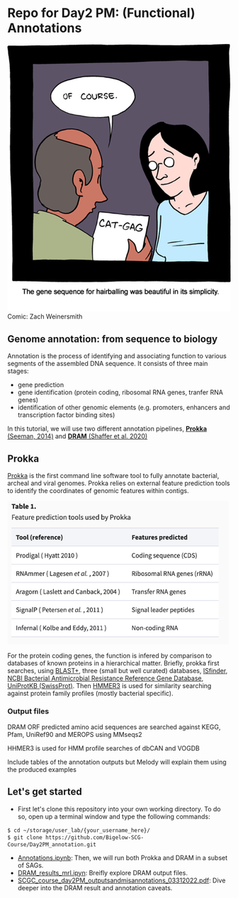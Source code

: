 # Repo for Day2 PM: (Functional) Annotations



<img src="https://github.com/Bigelow-SCG-Course/Day2PM_annotations/blob/main/intro_images/Picture1.png" width="550"> 
Comic: Zach Weinersmith





## Genome annotation: from sequence to biology  
Annotation is the process of identifying and associating function to various segments of the assembled DNA sequence. 
It consists of three main stages:
- gene prediction
- gene identification (protein coding, ribosomal RNA genes, tranfer RNA genes) 
- identification of other genomic elements (e.g. promoters, enhancers and transcription factor binding sites)


In this tutorial, we will use two different annotation pipelines, [**Prokka** (Seeman, 2014)](https://academic.oup.com/bioinformatics/article/30/14/2068/2390517) and  [**DRAM** (Shaffer et al. 2020)](https://academic.oup.com/nar/article/48/16/8883/5884738)



## Prokka
[Prokka](https://github.com/tseemann/prokka) is the first command line software tool to fully annotate bacterial, archeal and viral genomes. Prokka relies on external feature prediction tools to identify the coordinates of genomic features within contigs. 


<img src="https://github.com/Bigelow-SCG-Course/Day2PM_annotations/blob/main/intro_images/Prokka_table1.png" width="500">

For the protein coding genes, the function is infered by comparison to databases of known proteins in a hierarchical matter. Briefly, prokka first searches, using [BLAST+](https://bmcbioinformatics.biomedcentral.com/articles/10.1186/1471-2105-10-421), three (small but well curated) databases, [ISfinder](https://www-is.biotoul.fr/index.php), [NCBI Bacterial Antimicrobial Resistance Reference Gene Database](https://www.ncbi.nlm.nih.gov/bioproject/313047), [UniProtKB (SwissProt)](https://www.uniprot.org/uniprot/). Then [HMMER3](http://hmmer.org) is used for similarity searching against protein family profiles (mostly bacterial specific).

### Output files
  
  
  
  DRAM
  ORF predicted amino acid sequences are searched against KEGG, Pfam, UniRef90 and MEROPS using MMseqs2 
  
  HHMER3 is used for HMM profile searches of dbCAN and VOGDB
  
  Include tables of the annotation outputs but Melody will explain them using the produced examples


## Let's get started
- First let's clone this repository into your own working directory. To do so, open up a terminal window and type the following commands:
```
$ cd ~/storage/user_lab/{your_username_here}/
$ git clone https://github.com/Bigelow-SCG-Course/Day2PM_annotation.git
```
- [Annotations.ipynb](https://github.com/Bigelow-SCG-Course/Day2PM_annotations/blob/main/Annotations.ipynb): Then, we will run both Prokka and DRAM in a subset of SAGs.
- [DRAM_results_mrl.ipyn](https://github.com/Bigelow-SCG-Course/Day2PM_annotations/blob/main/DRAM_results_mrl.ipynb): Breifly explore DRAM output files.
- [SCGC_course_day2PM_outputsandmisannotations_03312022.pdf](https://github.com/Bigelow-SCG-Course/Day2PM_annotations/blob/main/SCGC_course_day2PM_outputsandmisannotations_03312022.pdf): Dive deeper into the DRAM result and annotation caveats.
